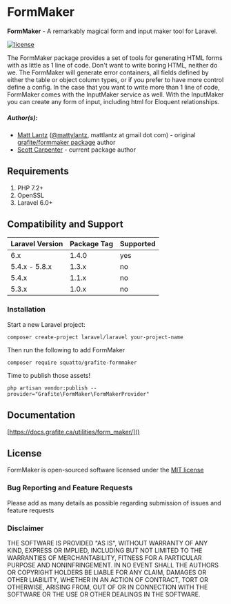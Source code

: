# FormMaker

**FormMaker** - A remarkably magical form and input maker tool for Laravel.

[![license](https://img.shields.io/github/license/mashape/apistatus.svg)](https://packagist.org/packages/squatto/grafite-formmaker)

The FormMaker package provides a set of tools for generating HTML forms with as little as 1 line of code. Don't want to write boring HTML, neither do we. The FormMaker will generate error containers, all fields defined by either the table or object column types, or if you prefer to have more control define a config. In the case that you want to write more than 1 line of code, FormMaker comes with the InputMaker service as well. With the InputMaker you can create any form of input, including html for Eloquent relationships.

##### Author(s):
* [Matt Lantz](https://github.com/mlantz) ([@mattylantz](http://twitter.com/mattylantz), mattlantz at gmail dot com) - original [grafite/formmaker package](https://packagist.org/packages/grafite/formmaker) author
* [Scott Carpenter](https://github.com/squatto) - current package author

## Requirements

1. PHP 7.2+
2. OpenSSL
3. Laravel 6.0+

## Compatibility and Support

| Laravel Version | Package Tag | Supported |
|-----------------|-------------|-----------|
| 6.x | 1.4.0 | yes |
| 5.4.x - 5.8.x | 1.3.x | no |
| 5.4.x | 1.1.x | no |
| 5.3.x | 1.0.x | no |

### Installation

Start a new Laravel project:
```shell script
composer create-project laravel/laravel your-project-name
```

Then run the following to add FormMaker
```shell script
composer require squatto/grafite-formmaker
```

Time to publish those assets!
```shell script
php artisan vendor:publish --provider="Grafite\FormMaker\FormMakerProvider"
```

## Documentation

[https://docs.grafite.ca/utilities/form_maker/]()

## License
FormMaker is open-sourced software licensed under the [MIT license](http://opensource.org/licenses/MIT)

### Bug Reporting and Feature Requests
Please add as many details as possible regarding submission of issues and feature requests

### Disclaimer
THE SOFTWARE IS PROVIDED "AS IS", WITHOUT WARRANTY OF ANY KIND, EXPRESS OR IMPLIED, INCLUDING BUT NOT LIMITED TO THE WARRANTIES OF MERCHANTABILITY, FITNESS FOR A PARTICULAR PURPOSE AND NONINFRINGEMENT. IN NO EVENT SHALL THE AUTHORS OR COPYRIGHT HOLDERS BE LIABLE FOR ANY CLAIM, DAMAGES OR OTHER LIABILITY, WHETHER IN AN ACTION OF CONTRACT, TORT OR OTHERWISE, ARISING FROM, OUT OF OR IN CONNECTION WITH THE SOFTWARE OR THE USE OR OTHER DEALINGS IN THE SOFTWARE.
